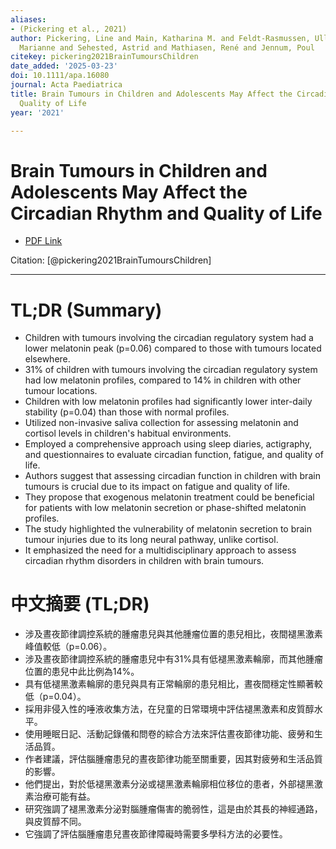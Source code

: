 ```yaml
---
aliases:
- (Pickering et al., 2021)
author: Pickering, Line and Main, Katharina M. and Feldt‐Rasmussen, Ulla and Klose,
  Marianne and Sehested, Astrid and Mathiasen, René and Jennum, Poul
citekey: pickering2021BrainTumoursChildren
date_added: '2025-03-23'
doi: 10.1111/apa.16080
journal: Acta Paediatrica
title: Brain Tumours in Children and Adolescents May Affect the Circadian Rhythm and
  Quality of Life
year: '2021'

---
```

# Brain Tumours in Children and Adolescents May Affect the Circadian Rhythm and Quality of Life
- [PDF Link](zotero://open-pdf/library/items/DARVRKJD)

Citation: [@pickering2021BrainTumoursChildren]

***
# TL;DR (Summary)
- Children with tumours involving the circadian regulatory system had a lower melatonin peak (p=0.06) compared to those with tumours located elsewhere.
- 31% of children with tumours involving the circadian regulatory system had low melatonin profiles, compared to 14% in children with other tumour locations.
- Children with low melatonin profiles had significantly lower inter-daily stability (p=0.04) than those with normal profiles.
- Utilized non-invasive saliva collection for assessing melatonin and cortisol levels in children's habitual environments.
- Employed a comprehensive approach using sleep diaries, actigraphy, and questionnaires to evaluate circadian function, fatigue, and quality of life.
- Authors suggest that assessing circadian function in children with brain tumours is crucial due to its impact on fatigue and quality of life.
- They propose that exogenous melatonin treatment could be beneficial for patients with low melatonin secretion or phase-shifted melatonin profiles.
- The study highlighted the vulnerability of melatonin secretion to brain tumour injuries due to its long neural pathway, unlike cortisol.
- It emphasized the need for a multidisciplinary approach to assess circadian rhythm disorders in children with brain tumours.

# 中文摘要 (TL;DR)
- 涉及晝夜節律調控系統的腫瘤患兒與其他腫瘤位置的患兒相比，夜間褪黑激素峰值較低（p=0.06）。
- 涉及晝夜節律調控系統的腫瘤患兒中有31%具有低褪黑激素輪廓，而其他腫瘤位置的患兒中此比例為14%。
- 具有低褪黑激素輪廓的患兒與具有正常輪廓的患兒相比，晝夜間穩定性顯著較低（p=0.04）。
- 採用非侵入性的唾液收集方法，在兒童的日常環境中評估褪黑激素和皮質醇水平。
- 使用睡眠日記、活動記錄儀和問卷的綜合方法來評估晝夜節律功能、疲勞和生活品質。
- 作者建議，評估腦腫瘤患兒的晝夜節律功能至關重要，因其對疲勞和生活品質的影響。
- 他們提出，對於低褪黑激素分泌或褪黑激素輪廓相位移位的患者，外部褪黑激素治療可能有益。
- 研究強調了褪黑激素分泌對腦腫瘤傷害的脆弱性，這是由於其長的神經通路，與皮質醇不同。
- 它強調了評估腦腫瘤患兒晝夜節律障礙時需要多學科方法的必要性。
